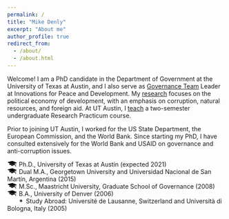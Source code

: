 ```yaml
---
permalink: /
title: "Mike Denly"
excerpt: "About me"
author_profile: true
redirect_from: 
  - /about/
  - /about.html
---
```


Welcome! I am a PhD candidate in the Department of Government at the University of Texas at Austin, and I also serve as [Governance Team](http://www.ipdutexas.org/governance.html) Leader at Innovations for Peace and Development. My [research](https://mikedenly.com/research/) focuses on the political economy of development, with an emphasis on corruption, natural resources, and foreign aid. At UT Austin, I [teach](https://mikedenly.com/teaching/) a two-semester undergraduate Research Practicum course.

Prior to joining UT Austin, I worked for the US State Department, the European Commission, and the World Bank. Since starting my PhD, I have consulted extensively for the World Bank and USAID on governance and anti-corruption issues. 

![](/images/gradhatpng.png) Ph.D., University of Texas at Austin (expected 2021)
<br>![](/images/gradhatpng.png) Dual M.A., Georgetown University and Universidad Nacional de San Martín, Argentina (2015)
<br>![](/images/gradhatpng.png) M.Sc., Maastricht University, Graduate School of Governance (2008)
<br>![](/images/gradhatpng.png) B.A., University of Denver (2006) 
<br> &nbsp; &nbsp; &nbsp; ![](/images/bullet.png) Study Abroad: Université de Lausanne, Switzerland and Università di Bologna, Italy (2005)

